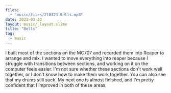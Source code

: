 ```yaml
---
files:
  - "music/files/210323 Bells.mp3"
date: 2021-03-23
layout: music/_layout.slime
title: "Bells"
tag:
  - music
---
```


I built most of the sections on the MC707 and recorded them into Reaper to
arrange and mix. I wanted to move everything into reaper because
I struggle with transitions between sections, and working on it on the
computer feels easier. I'm not sure whether these sections don't work well
together, or I don't know how to make them work together. You can also see
that my drums still suck. My next one is almost finished, and I'm pretty
confident that I improved in both of these areas.
